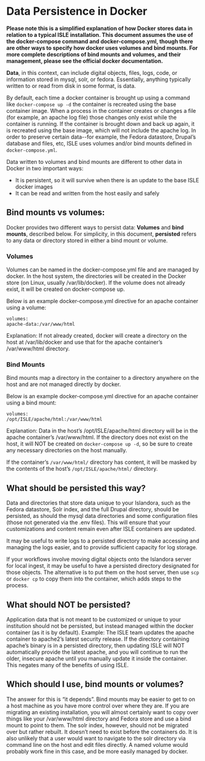 <!--- PAGE_TITLE --->

# Data Persistence in Docker

**Please note this is a simplified explanation of how Docker stores data in relation to a typical ISLE installation. This document assumes the use of the docker-compose command and docker-compose.yml, though there are other ways to specify how docker uses volumes and bind mounts.  For more complete descriptions of bind mounts and volumes, and their management, please see the official docker documentation.**

**Data**, in this context, can include digital objects, files, logs, code, or information stored in mysql, solr, or fedora.  Essentially, anything typically written to or read from disk in some format, is data. 

By default, each time a docker container is brought up using a command like `docker-compose up -d` the container is recreated using the base container image. When a process in the container creates or changes a file (for example, an apache log file) those changes only exist while the container is running.  If the container is brought down and back up again, it is recreated using the base image, which will not include the apache log. In order to preserve certain data--for example, the Fedora datastore, Drupal’s database and files, etc, ISLE uses volumes and/or bind mounts defined in `docker-compose.yml`.  

Data written to volumes and bind mounts are different to other data in Docker in two important ways: 

- It is persistent, so it will survive when there is an update to the base ISLE docker images
- It can be read and written from the host easily and safely

## Bind mounts vs volumes:

Docker provides two different ways to persist data: **Volumes** and **bind mounts**, described below.  For simplicity, in this document, **persisted** refers to any data or directory stored in either a bind mount or volume.

### Volumes

Volumes can be named in the docker-compose.yml file and are managed by docker.  In the host system, the directories will be created in the Docker store (on Linux, usually /var/lib/docker).  If the volume does not already exist, it will be created on docker-compose up.

Below is an example docker-compose.yml directive for an apache container using a volume:

  ```
  volumes:
  apache-data:/var/www/html
  ```

  Explanation: If not already created, docker will create a directory on the host at /var/lib/docker and use that for the apache container’s /var/www/html directory.

### Bind Mounts

Bind mounts map a directory in the container to a directory anywhere on the host and are not managed directly by docker.  

Below is an example docker-compose.yml directive for an apache container using a bind mount:

  ```
  volumes:
  /opt/ISLE/apache/html:/var/www/html
  ```

  Explanation:  Data in the host’s /opt/ISLE/apache/html directory will be in the apache container’s /var/www/html.  If the directory does not exist on the host, it will NOT be created on `docker-compose up -d`, so be sure to create any necessary directories on the host manually.  

  If the container’s `/var/www/html/` directory has content, it will be masked by the contents of the host’s `/opt/ISLE/apache/html/` directory.

## What should be persisted this way?

Data and directories that store data unique to your Islandora, such as the Fedora datastore, Solr index, and the full Drupal directory, should be persisted, as should the mysql data directories and some configuration files (those not generated via the .env files).  This will ensure that your customizations and content remain even after ISLE containers are updated.

It may be useful to write logs to a persisted directory to make accessing and managing the logs easier, and to provide sufficient capacity for log storage.  

If your workflows involve moving digital objects onto the Islandora server for local ingest, it may be useful to have a persisted directory designated for those objects.  The alternative is to put them on the host server, then use `scp` or `docker cp` to copy them into the container, which adds steps to the process.

## What should NOT be persisted?

Application data that is not meant to be customized or unique to your institution should not be persisted, but instead managed within the docker container (as it is by default).   Example:  The ISLE team updates the apache container to apache2’s latest security release.  If the directory containing apache’s binary is in a persisted directory, then updating ISLE will NOT automatically provide the latest apache, and you will continue to run the older, insecure apache until you manually update it inside the container.  This negates many of the benefits of using ISLE.  

## Which should I use, bind mounts or volumes?

The answer for this is “it depends”.   Bind mounts may be easier to get to on a host machine as you have more control over where they are.  If you are migrating an existing installation, you will almost certainly want to copy over things like your /var/www/html directory and Fedora store and use a bind mount to point to them.  The solr index, however, should not be migrated over but rather rebuilt.  It doesn’t need to exist before the containers do. It is also unlikely that a user would want to navigate to the solr directory via command line on the host and edit files directly.  A named volume would probably work fine in this case, and be more easily managed by docker. 
